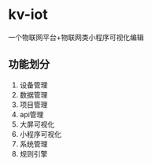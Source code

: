 # kv-iot
一个物联网平台+物联网类小程序可视化编辑

## 功能划分
1. 设备管理
2. 数据管理
3. 项目管理
4. api管理
5. 大屏可视化
6. 小程序可视化
7. 系统管理
8. 规则引擎
